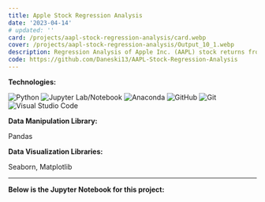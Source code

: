 ```yaml
---
title: Apple Stock Regression Analysis
date: '2023-04-14'
# updated: ''
card: /projects/aapl-stock-regression-analysis/card.webp
cover: /projects/aapl-stock-regression-analysis/Output_10_1.webp
description: Regression Analysis of Apple Inc. (AAPL) stock returns from 2017 to 2022
code: https://github.com/Daneski13/AAPL-Stock-Regression-Analysis
---
```


<script>
    import Regression from '$lib/components/projects/aapl-stock-regression-analysis/Regression.svelte';

    const alt_text = ["Residual Plots", "Apple Security Characteristics Line"];
    const path_prefix = '/projects/aapl-stock-regression-analysis/';
</script>

**Technologies:**

![Python](https://img.shields.io/badge/python-3670A0?style=for-the-badge&logo=python&logoColor=ffdd54)
![Jupyter Lab/Notebook](https://img.shields.io/badge/jupyter-%23FA0F00.svg?style=for-the-badge&logo=jupyter&logoColor=white)
![Anaconda](https://img.shields.io/badge/Anaconda-%2344A833.svg?style=for-the-badge&logo=anaconda&logoColor=white)
![GitHub](https://img.shields.io/badge/github-%23121011.svg?style=for-the-badge&logo=github&logoColor=white)
![Git](https://img.shields.io/badge/git-%23F05033.svg?style=for-the-badge&logo=git&logoColor=white)
![Visual Studio Code](https://img.shields.io/badge/Visual%20Studio%20Code-0078d7.svg?style=for-the-badge&logo=visual-studio-code&logoColor=white)

**Data Manipulation Library:**

Pandas

**Data Visualization Libraries:**

Seaborn, Matplotlib

---

**Below is the Jupyter Notebook for this project:**

<section>
    <Regression img_path_prefix={path_prefix} img_alt_text={alt_text} />
</section>

